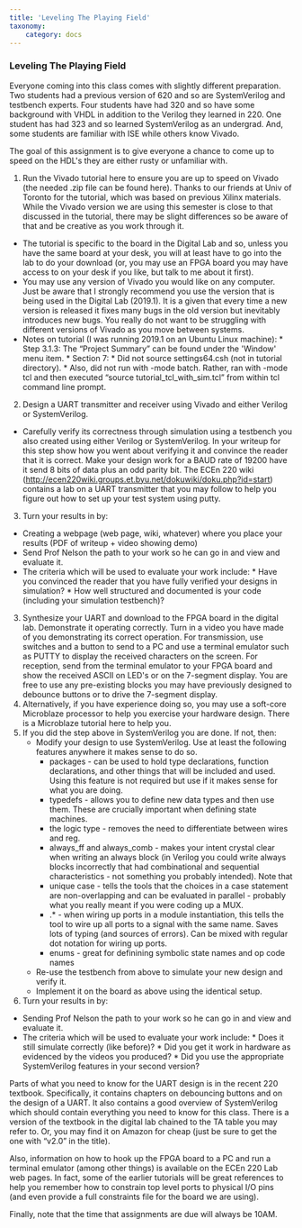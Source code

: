 ```yaml
---
title: 'Leveling The Playing Field'
taxonomy:
    category: docs
---
```


### Leveling The Playing Field

Everyone coming into this class comes with slightly different preparation. Two students had a previous version of 620 and so are SystemVerilog and testbench experts. Four students have had 320 and so have some background with VHDL in addition to the Verilog they learned in 220. One student has had 323 and so learned SystemVerilog as an undergrad. And, some students are familiar with ISE while others know Vivado.

The goal of this assignment is to give everyone a chance to come up to speed on the HDL's they are either rusty or unfamiliar with.

1. Run the Vivado tutorial here to ensure you are up to speed on Vivado (the needed .zip file can be found here). Thanks to our friends at Univ of Toronto for the tutorial, which was based on previous Xilinx materials. While the Vivado version we are using this semester is close to that discussed in the tutorial, there may be slight differences so be aware of that and be creative as you work through it.
  * The tutorial is specific to the board in the Digital Lab and so, unless you have the same board at your desk, you will at least have to go into the lab to do your download (or, you may use an FPGA board you may have access to on your desk if you like, but talk to me about it first).
  * You may use any version of Vivado you would like on any computer. Just be aware that I strongly recommend you use the version that is being used in the Digital Lab (2019.1). It is a given that every time a new version is released it fixes many bugs in the old version but inevitably introduces new bugs. You really do not want to be struggling with different versions of Vivado as you move between systems.
  * Notes on tutorial (I was running 2019.1 on an Ubuntu Linux machine):
	  	  * Step 3.1.3: The “Project Summary” can be found under the 'Window' menu item.
		  * Section 7:
				  * Did not source settings64.csh (not in tutorial directory).
				  * Also, did not run with -mode batch. Rather, ran with -mode tcl and then executed “source tutorial_tcl_with_sim.tcl” from within tcl command line prompt.
2. Design a UART transmitter and receiver using Vivado and either Verilog or SystemVerilog.
  * Carefully verify its correctness through simulation using a testbench you also created using either Verilog or SystemVerilog. In your writeup for this step show how you went about verifying it and convince the reader that it is correct. Make your design work for a BAUD rate of 19200 have it send 8 bits of data plus an odd parity bit. The ECEn 220 wiki (http://ecen220wiki.groups.et.byu.net/dokuwiki/doku.php?id=start) contains a lab on a UART transmitter that you may follow to help you figure out how to set up your test system using putty.
3. Turn your results in by:
  * Creating a webpage (web page, wiki, whatever) where you place your results (PDF of writeup + video showing demo)
  * Send Prof Nelson the path to your work so he can go in and view and evaluate it.
  * The criteria which will be used to evaluate your work include:
  	 	* Have you convinced the reader that you have fully verified your designs in simulation?
    	* How well structured and documented is your code (including your simulation testbench)?
3. Synthesize your UART and download to the FPGA board in the digital lab. Demonstrate it operating correctly. Turn in a video you have made of you demonstrating its correct operation. For transmission, use switches and a button to send to a PC and use a terminal emulator such as PUTTY to display the received characters on the screen. For reception, send from the terminal emulator to your FPGA board and show the received ASCII on LED's or on the 7-segment display. You are free to use any pre-existing blocks you may have previously designed to debounce buttons or to drive the 7-segment display.
5. Alternatively, if you have experience doing so, you may use a soft-core Microblaze processor to help you exercise your hardware design. There is a Microblaze tutorial here to help you.
6. If you did the step above in SystemVerilog you are done. If not, then:
    * Modify your design to use SystemVerilog. Use at least the following features anywhere it makes sense to do so.
    	* packages - can be used to hold type declarations, function declarations, and other things that will be included and used. Using this feature is not required but use if it makes sense for what you are doing.
    	* typedefs - allows you to define new data types and then use them. These are crucially important when defining state machines.
    	* the logic type - removes the need to differentiate between wires and reg.
    	* always_ff and always_comb - makes your intent crystal clear when writing an always block (in Verilog you could write always blocks incorrectly that had combinational and sequential characteristics - not something you probably intended). Note that
    	* unique case - tells the tools that the choices in a case statement are non-overlapping and can be evaluated in parallel - probably what you really meant if you were coding up a MUX.
   	 	* .* - when wiring up ports in a module instantiation, this tells the tool to wire up all ports to a signal with the same name. Saves lots of typing (and sources of errors). Can be mixed with regular dot notation for wiring up ports.
   		* enums - great for definining symbolic state names and op code names
   * Re-use the testbench from above to simulate your new design and verify it.
   * Implement it on the board as above using the identical setup.
7. Turn your results in by:
  * Sending Prof Nelson the path to your work so he can go in and view and evaluate it.
  * The criteria which will be used to evaluate your work include:
    	* Does it still simulate correctly (like before)?
    	* Did you get it work in hardware as evidenced by the videos you produced?
    	* Did you use the appropriate SystemVerilog features in your second version?

Parts of what you need to know for the UART design is in the recent 220 textbook. Specifically, it contains chapters on debouncing buttons and on the design of a UART. It also contains a good overview of SystemVerilog which should contain everything you need to know for this class. There is a version of the textbook in the digital lab chained to the TA table you may refer to. Or, you may find it on Amazon for cheap (just be sure to get the one with “v2.0” in the title).

Also, information on how to hook up the FPGA board to a PC and run a terminal emulator (among other things) is available on the ECEn 220 Lab web pages. In fact, some of the earlier tutorials will be great references to help you remember how to constrain top level ports to physical I/O pins (and even provide a full constraints file for the board we are using).

Finally, note that the time that assignments are due will always be 10AM.